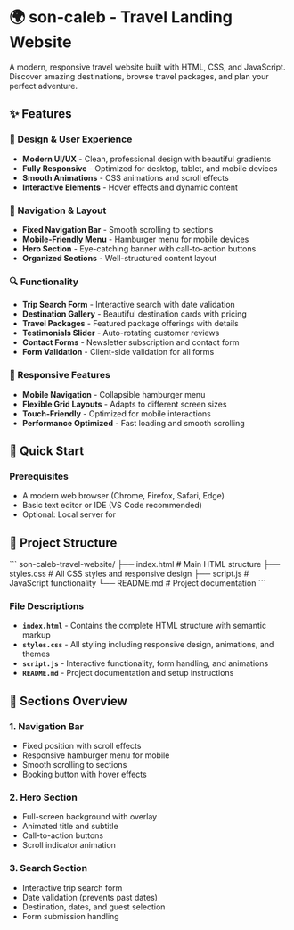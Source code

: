 # 🌍 son-caleb - Travel Landing Website

A modern, responsive travel website built with HTML, CSS, and JavaScript. Discover amazing destinations, browse travel packages, and plan your perfect adventure.

## ✨ Features

### 🎨 Design & User Experience
- **Modern UI/UX** - Clean, professional design with beautiful gradients
- **Fully Responsive** - Optimized for desktop, tablet, and mobile devices
- **Smooth Animations** - CSS animations and scroll effects
- **Interactive Elements** - Hover effects and dynamic content

### 🧭 Navigation & Layout
- **Fixed Navigation Bar** - Smooth scrolling to sections
- **Mobile-Friendly Menu** - Hamburger menu for mobile devices
- **Hero Section** - Eye-catching banner with call-to-action buttons
- **Organized Sections** - Well-structured content layout

### 🔍 Functionality
- **Trip Search Form** - Interactive search with date validation
- **Destination Gallery** - Beautiful destination cards with pricing
- **Travel Packages** - Featured package offerings with details
- **Testimonials Slider** - Auto-rotating customer reviews
- **Contact Forms** - Newsletter subscription and contact form
- **Form Validation** - Client-side validation for all forms

### 📱 Responsive Features
- **Mobile Navigation** - Collapsible hamburger menu
- **Flexible Grid Layouts** - Adapts to different screen sizes
- **Touch-Friendly** - Optimized for mobile interactions
- **Performance Optimized** - Fast loading and smooth scrolling

## 🚀 Quick Start

### Prerequisites
- A modern web browser (Chrome, Firefox, Safari, Edge)
- Basic text editor or IDE (VS Code recommended)
- Optional: Local server for 

## 📁 Project Structure

\`\`\`
son-caleb-travel-website/
├── index.html              # Main HTML structure
├── styles.css              # All CSS styles and responsive design
├── script.js               # JavaScript functionality
└── README.md               # Project documentation
\`\`\`

### File Descriptions

- **`index.html`** - Contains the complete HTML structure with semantic markup
- **`styles.css`** - All styling including responsive design, animations, and themes
- **`script.js`** - Interactive functionality, form handling, and animations
- **`README.md`** - Project documentation and setup instructions

## 🎯 Sections Overview

### 1. Navigation Bar
- Fixed position with scroll effects
- Responsive hamburger menu for mobile
- Smooth scrolling to sections
- Booking button with hover effects

### 2. Hero Section
- Full-screen background with overlay
- Animated title and subtitle
- Call-to-action buttons
- Scroll indicator animation

### 3. Search Section
- Interactive trip search form
- Date validation (prevents past dates)
- Destination, dates, and guest selection
- Form submission handling
